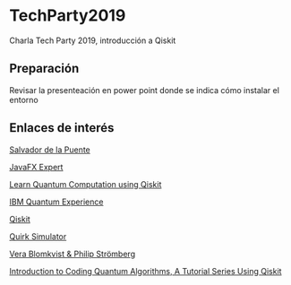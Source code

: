# TechParty2019
Charla Tech Party 2019, introducción a Qiskit

## Preparación
Revisar la presenteación en power point donde se indica cómo instalar el entorno

## Enlaces de interés
[Salvador de la Puente](http://delapuente.github.io/presentations/)

[JavaFX Expert](https://github.com/JavaFXpert)

[Learn Quantum Computation using Qiskit](https://community.qiskit.org/textbook/#Learn-Quantum-Computation-using-Qiskit)

[IBM Quantum Experience](https://quantum-computing.ibm.com/)

[Qiskit](https://qiskit.org/)

[Quirk Simulator](https://algassert.com/quirk)

[Vera Blomkvist & Philip Strömberg](http://www.diva-portal.org/smash/get/diva2:1214481/FULLTEXT01.pdf)

[Introduction to Coding Quantum Algorithms, A Tutorial Series Using Qiskit](https://arxiv.org/abs/1903.04359)
